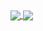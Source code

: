 <a href="https://github.com/anuraghazra/github-readme-stats">
  <img align="center" src="https://github-readme-stats.vercel.app/api?username=lukacupic&count_private=true&show_icons=true&include_all_commits=true&hide_border=true&hide_title=true" />
</a>
<a href="https://github.com/anuraghazra/github-readme-stats">
  <img align="center" src="https://github-readme-stats.vercel.app/api/top-langs/?username=lukacupic&langs_count=5&layout=compact&hide_title=true&hide_border=true" />
</a>
